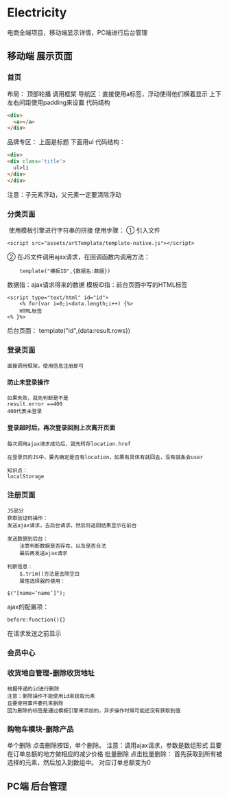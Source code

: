 # Electricity
电商全端项目，移动端显示详情，PC端进行后台管理
## 移动端 展示页面
### 首页
  布局：
  顶部轮播 调用框架
  导航区：直接使用a标签，浮动使得他们横着显示
      上下左右间距使用padding来设置
		代码结构
```html
<div>
  <a></a>
</div>
```
品牌专区：
	上面是标题
	下面用ul
	代码结构：
  ```html
<div>
  <div class='title'>
    ul>li
  </div>
</div>
```
注意：子元素浮动，父元素一定要清除浮动
### 分类页面
  使用模板引擎进行字符串的拼接
  使用步骤：
  ① 引入文件
  
```
<script src="assets/artTemplate/template-native.js"></script>

```
  ② 在JS文件调用ajax请求，在回调函数内调用方法：
  
```
    template("模板ID",{数据名:数据})
```   

 数据指：ajax请求得来的数据
 模板ID指：前台页面中写的HTML标签
```
<script type="text/html" id="id">
	<% for(var i=0;i<data.length;i++) {%>
	HTML标签
<% }%>

```  
  后台页面：
    template("id",{data:result.rows})
### 登录页面
	直接调用框架，使用信息注册即可
#### 防止未登录操作
	如果失败，就先判断是不是
	result.error ==400
	400代表未登录
#### 登录超时后，再次登录回到上次离开页面
	每次调用ajax请求成功后，就先转存location.href

	在登录页的JS中，要先确定是否有location，如果有具体有就回去，没有就条会user

	知识点：
	localStorage

### 注册页面
	JS部分
	获取验证码操作：
	发送ajax请求，去后台请求，然后将返回结果显示在前台

	发送数据到后台：
		注意判断数据是否存在，以及是否合法
		最后再发送ajax请求

	判断信息：
		$.trim()方法是去除空白
		属性选择器的使用：
		
```	
$("[name=‘name’]");
```
ajax的配置项：

```	
before:function(){}
```

在请求发送之前显示
	
###  会员中心
###  收货地自管理-删除收货地址
	根据传递的id进行删除
	注意：删除操作不能使用id来获取元素
	且要使用事件委托来删除	
	因为删除的标签是通过模板引擎来添加的，异步操作时候可能还没有获取到值
### 购物车模块-删除产品
单个删除
	点击删除按钮，单个删除。
	注意：调用ajax请求，参数是数组形式
	且要在订单总额的地方做相应的减少价格
批量删除
	点击批量删除：
	首先获取到所有被选择的元素，然后加入到数组中。
	对应订单总额变为0
	
## PC端 后台管理
